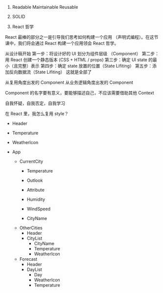 1. Readable Maintainable Reusable

2. SOLID

3. React 哲学

React 最棒的部分之一是引导我们思考如何构建一个应用 （声明式编程）。在这节课中，我们将会通过 React 构建一个应用领会 React 哲学。

从设计稿开始
第一步：将设计好的 UI 划分为组件层级 （Component）
第二步：用 React 创建一个静态版本 (CSS + HTML / props)
第三步：确定 UI state 的最小（且完整）表示
第四步：确定 state 放置的位置（State Lifiting）
第五步：添加反向数据流（State Lifiting）
这就是全部了

从复用角度出发的 Component
从业务逻辑角度出发的 Component

Component 的名字要有意义，要能够描述自己，不应该需要借助其他 Context

自我怀疑，自我否定，自我学习

在 React 里，我怎么复用 style？

- Header
- Temperature
- WeatherIcon

- App
  - CurrentCity 
    - Temperature 
    - Outlook 

    - Attribute
    - Humidity 
    - WindSpeed 
    
    - CityName
  - OtherCities 
    - Header
    - CityList
      - CityName
      - Temperature
      - WeatherIcon
  - Forecast
    - Header
    - DayList
      - Day
      - WeatherIcon
      - Temperature
